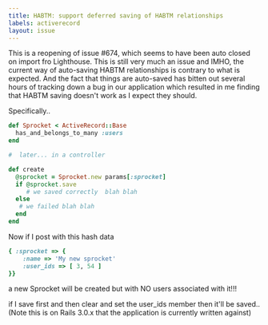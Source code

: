 ```yaml
---
title: HABTM: support deferred saving of HABTM relationships
labels: activerecord
layout: issue
---
```


This is a reopening of issue #674, which seems to have been auto closed on import fro Lighthouse.   This is still very much an issue and IMHO, the current way of auto-saving HABTM relationships is contrary to what is expected. And the fact that things are auto-saved has bitten out several hours of tracking down a bug in our application which resulted in me finding that HABTM saving doesn't work as I expect they should.

Specifically..

``` ruby
def Sprocket < ActiveRecord::Base
  has_and_belongs_to_many :users
end

#  later... in a controller

def create
  @sprocket = Sprocket.new params[:sprocket]
  if @sprocket.save
     # we saved correctly  blah blah
  else
   # we failed blah blah
  end
end
```

Now if I post with this hash data

``` ruby
{ :sprocket => {
    :name => 'My new sprocket'
    :user_ids => [ 3, 54 ]
}}
```

a new Sprocket will be created but with NO users associated with it!!!

if I save first and then clear and set the user_ids member then it'll be saved..
(Note this is on Rails 3.0.x that the application is currently written against)

